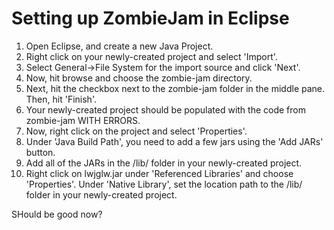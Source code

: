 Setting up ZombieJam in Eclipse
===============================

1. Open Eclipse, and create a new Java Project.
2. Right click on your newly-created project and select 'Import'.
3. Select General->File System for the import source and click 'Next'.
4. Now, hit browse and choose the zombie-jam directory.
5. Next, hit the checkbox next to the zombie-jam folder in the middle pane.  Then, hit 'Finish'.
6. Your newly-created project should be populated with the code from zombie-jam WITH ERRORS.
7. Now, right click on the project and select 'Properties'.
8. Under 'Java Build Path', you need to add a few jars using the 'Add JARs' button.
9. Add all of the JARs in the /lib/ folder in your newly-created project.
10. Right click on lwjglw.jar under 'Referenced Libraries' and choose 'Properties'.  Under 'Native Library', set the location path to the /lib/ folder in your newly-created project.

SHould be good now?